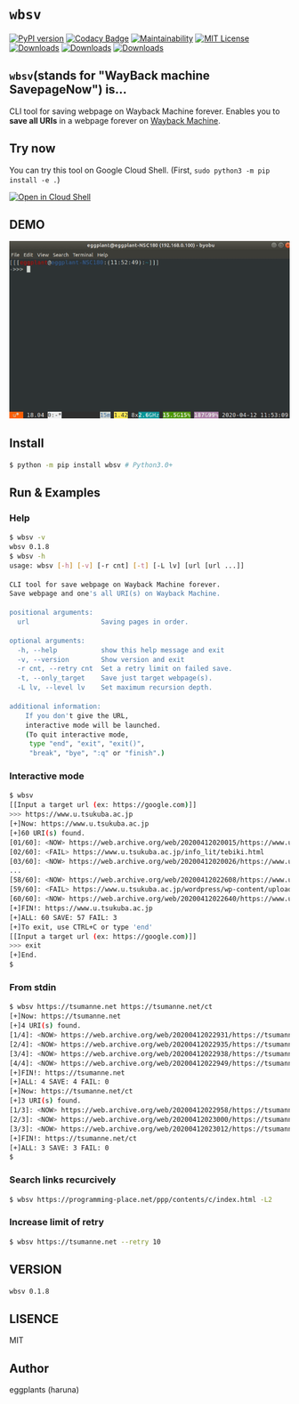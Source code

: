 # `wbsv`

[![PyPI version](https://badge.fury.io/py/wbsv.svg)](https://badge.fury.io/py/wbsv) [![Codacy Badge](https://app.codacy.com/project/badge/Grade/4914becc1f8f409dbc9f4a2020ab2e17)](https://www.codacy.com/manual/eggplants/wbsv-cli?utm_source=github.com&amp;utm_medium=referral&amp;utm_content=eggplants/wbsv-cli&amp;utm_campaign=Badge_Grade) [![Maintainability](https://api.codeclimate.com/v1/badges/ce84fc17ef2b182eda26/maintainability)](https://codeclimate.com/github/eggplants/wbsv-cli/maintainability) [![MIT License](http://img.shields.io/badge/license-MIT-blue.svg?style=flat)](LICENSE)
[![Downloads](https://pepy.tech/badge/wbsv)](https://pepy.tech/project/wbsv) [![Downloads](https://pepy.tech/badge/wbsv/month)](https://pepy.tech/project/wbsv/month) [![Downloads](https://pepy.tech/badge/wbsv/week)](https://pepy.tech/project/wbsv/week)

## `wbsv`(stands for "WayBack machine SavepageNow") is…

CLI tool for saving webpage on Wayback Machine forever.
Enables you to **save all URIs** in a webpage forever on [Wayback Machine](https://archive.org/web/).

## Try now

You can try this tool on Google Cloud Shell. (First, `sudo python3 -m pip install -e .`)

[![Open in Cloud Shell](https://gstatic.com/cloudssh/images/open-btn.png)](https://console.cloud.google.com/cloudshell/open?git_repo=https://github.com/eggplants/wbsv-cli&tutorial=README.md)

## DEMO

![demo.gif](https://raw.githubusercontent.com/eggplants/wbsv-cli/master/demo.gif)

## Install

```bash
$ python -m pip install wbsv # Python3.0+
```

## Run & Examples

### Help

```bash
$ wbsv -v
wbsv 0.1.8
$ wbsv -h
usage: wbsv [-h] [-v] [-r cnt] [-t] [-L lv] [url [url ...]]

CLI tool for save webpage on Wayback Machine forever.
Save webpage and one's all URI(s) on Wayback Machine.

positional arguments:
  url                  Saving pages in order.

optional arguments:
  -h, --help           show this help message and exit
  -v, --version        Show version and exit
  -r cnt, --retry cnt  Set a retry limit on failed save.
  -t, --only_target    Save just target webpage(s).
  -L lv, --level lv    Set maximum recursion depth.

additional information:
    If you don't give the URL,
    interactive mode will be launched.
    (To quit interactive mode,
     type "end", "exit", "exit()",
     "break", "bye", ":q" or "finish".)

```

### Interactive mode

```bash
$ wbsv
[[Input a target url (ex: https://google.com)]]
>>> https://www.u.tsukuba.ac.jp
[+]Now: https://www.u.tsukuba.ac.jp
[+]60 URI(s) found.
[01/60]: <NOW> https://web.archive.org/web/20200412020015/https://www.u.tsukuba.ac.jp/password/
[02/60]: <FAIL> https://www.u.tsukuba.ac.jp/info_lit/tebiki.html
[03/60]: <NOW> https://web.archive.org/web/20200412020026/https://www.u.tsukuba.ac.jp/account/
...
[58/60]: <NOW> https://web.archive.org/web/20200412022608/https://www.u.tsukuba.ac.jp/phishing/
[59/60]: <FAIL> https://www.u.tsukuba.ac.jp/wordpress/wp-content/uploads/note_usingcomputerrooms.png
[60/60]: <NOW> https://web.archive.org/web/20200412022640/https://www.u.tsukuba.ac.jp/
[+]FIN!: https://www.u.tsukuba.ac.jp
[+]ALL: 60 SAVE: 57 FAIL: 3
[+]To exit, use CTRL+C or type 'end'
[[Input a target url (ex: https://google.com)]]
>>> exit
[+]End.
$
```

### From stdin

```bash
$ wbsv https://tsumanne.net https://tsumanne.net/ct
[+]Now: https://tsumanne.net
[+]4 URI(s) found.
[1/4]: <NOW> https://web.archive.org/web/20200412022931/https://tsumanne.net/si/
[2/4]: <NOW> https://web.archive.org/web/20200412022935/https://tsumanne.net/
[3/4]: <NOW> https://web.archive.org/web/20200412022938/https://tsumanne.net/my/
[4/4]: <NOW> https://web.archive.org/web/20200412022949/https://tsumanne.net/ct/
[+]FIN!: https://tsumanne.net
[+]ALL: 4 SAVE: 4 FAIL: 0
[+]Now: https://tsumanne.net/ct
[+]3 URI(s) found.
[1/3]: <NOW> https://web.archive.org/web/20200412022958/https://tsumanne.net/
[2/3]: <NOW> https://web.archive.org/web/20200412023000/https://tsumanne.net/oa_login.php
[3/3]: <NOW> https://web.archive.org/web/20200412023012/https://tsumanne.net/ct/?cat=&of=25
[+]FIN!: https://tsumanne.net/ct
[+]ALL: 3 SAVE: 3 FAIL: 0
$
```

### Search links recurcively

```bash
$ wbsv https://programming-place.net/ppp/contents/c/index.html -L2
```

### Increase limit of retry

```bash
$ wbsv https://tsumanne.net --retry 10
```

## VERSION

`wbsv 0.1.8`

## LISENCE

MIT

## Author

eggplants (haruna)
